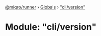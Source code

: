 [@miqro/runner](../README.md) › [Globals](../globals.md) › ["cli/version"](_cli_version_.md)

# Module: "cli/version"


